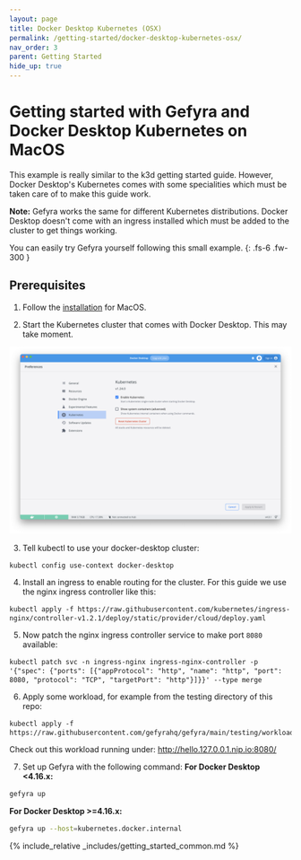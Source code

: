 ```yaml
---
layout: page
title: Docker Desktop Kubernetes (OSX)
permalink: /getting-started/docker-desktop-kubernetes-osx/
nav_order: 3
parent: Getting Started
hide_up: true
---
```

# Getting started with Gefyra and Docker Desktop Kubernetes on MacOS
This example is really similar to the k3d getting started guide.
However, Docker Desktop's Kubernetes comes with some specialities
which must be taken care of to make this guide work.

**Note:** Gefyra works the same for different Kubernetes distributions.
Docker Desktop doesn't come with an ingress installed which must
be added to the cluster to get things working.

You can easily try Gefyra yourself following this small example.
{: .fs-6 .fw-300 }

## Prerequisites
1. Follow the [installation](https://gefyra.dev/installation) for MacOS.

2. Start the Kubernetes cluster that comes with Docker Desktop. This may take moment.

<div align="center">
 <img src="/assets/images/getting_started_docker_desktop_kubernetes.png" alt="docker desktop kubernetes settings"/>
</div>

3. Tell kubectl to use your docker-desktop cluster:
```shell
kubectl config use-context docker-desktop
```
4. Install an ingress to enable routing for the cluster. For this guide we use the nginx
ingress controller like this:
```shell
kubectl apply -f https://raw.githubusercontent.com/kubernetes/ingress-nginx/controller-v1.2.1/deploy/static/provider/cloud/deploy.yaml
```
5. Now patch the nginx ingress controller service to make port `8080` available:
```shell
kubectl patch svc -n ingress-nginx ingress-nginx-controller -p '{"spec": {"ports": [{"appProtocol": "http", "name": "http", "port": 8080, "protocol": "TCP", "targetPort": "http"}]}}' --type merge
```
6. Apply some workload, for example from the testing directory of this repo:  
```shell
kubectl apply -f https://raw.githubusercontent.com/gefyrahq/gefyra/main/testing/workloads/hello_dd.yaml
```
Check out this workload running under: http://hello.127.0.0.1.nip.io:8080/    

7. Set up Gefyra with the following command:
**For Docker Desktop <4.16.x:**

```sh
gefyra up
```

**For Docker Desktop >=4.16.x:**

```sh
gefyra up --host=kubernetes.docker.internal
```

{% include_relative _includes/getting_started_common.md %}
